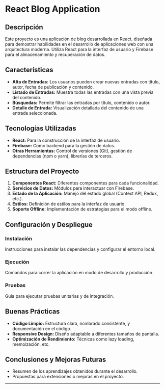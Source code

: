 # React Blog Application

## Descripción
Este proyecto es una aplicación de blog desarrollada en React, diseñada para demostrar habilidades en el desarrollo de aplicaciones web con una arquitectura moderna. Utiliza React para la interfaz de usuario y Firebase para el almacenamiento y recuperación de datos.

## Características
- **Alta de Entradas:** Los usuarios pueden crear nuevas entradas con título, autor, fecha de publicación y contenido.
- **Listado de Entradas:** Muestra todas las entradas con una vista previa del contenido.
- **Búsquedas:** Permite filtrar las entradas por título, contenido o autor.
- **Detalle de Entrada:** Visualización detallada del contenido de una entrada seleccionada.

## Tecnologías Utilizadas
- **React:** Para la construcción de la interfaz de usuario.
- **Firebase:** Como backend para la gestión de datos.
- **Otras Herramientas:** Control de versiones (Git), gestión de dependencias (npm o yarn), librerías de terceros.

## Estructura del Proyecto
1. **Componentes React:** Diferentes componentes para cada funcionalidad.
2. **Servicios de Datos:** Módulos para interactuar con Firebase.
3. **Estado de la Aplicación:** Manejo del estado global (Context API, Redux, etc.).
4. **Estilos:** Definición de estilos para la interfaz de usuario.
5. **Soporte Offline:** Implementación de estrategias para el modo offline.

## Configuración y Despliegue
### Instalación
Instrucciones para instalar las dependencias y configurar el entorno local.

### Ejecución
Comandos para correr la aplicación en modo de desarrollo y producción.

### Pruebas
Guía para ejecutar pruebas unitarias y de integración.

## Buenas Prácticas
- **Código Limpio:** Estructura clara, nombrado consistente, y documentación en el código.
- **Responsive Design:** Diseño adaptable a diferentes tamaños de pantalla.
- **Optimización de Rendimiento:** Técnicas como lazy loading, memoización, etc.

## Conclusiones y Mejoras Futuras
- Resumen de los aprendizajes obtenidos durante el desarrollo.
- Propuestas para extensiones o mejoras en el proyecto.

---

